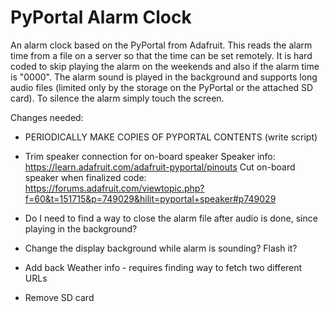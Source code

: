 PyPortal Alarm Clock
========

An alarm clock based on the PyPortal from Adafruit. This reads the alarm time from a file on a server so that the time can be set remotely. It is hard coded to skip playing the alarm on the weekends and also if the alarm time is "0000". The alarm sound is played in the background and supports long audio files (limited only by the storage on the PyPortal or the attached SD card). To silence the alarm simply touch the screen.

Changes needed:
* PERIODICALLY MAKE COPIES OF PYPORTAL CONTENTS (write script)

* Trim speaker connection for on-board speaker
Speaker info: https://learn.adafruit.com/adafruit-pyportal/pinouts
Cut on-board speaker when finalized code: https://forums.adafruit.com/viewtopic.php?f=60&t=151715&p=749029&hilit=pyportal+speaker#p749029

* Do I need to find a way to close the alarm file after audio is done, since playing in the background?

* Change the display background while alarm is sounding? Flash it?

* Add back Weather info - requires finding way to fetch two different URLs

* Remove SD card
